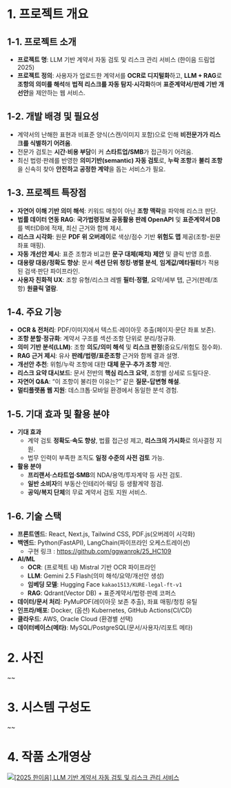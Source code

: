 # 1. 프로젝트 개요

## 1-1. 프로젝트 소개

* **프로젝트 명**: LLM 기반 계약서 자동 검토 및 리스크 관리 서비스 (한이음 드림업 2025)
* **프로젝트 정의**: 사용자가 업로드한 계약서를 **OCR로 디지털화**하고, **LLM + RAG**로 **조항의 의미를 해석**해 **법적 리스크를 자동 탐지·시각화**하며 **표준계약서/판례 기반 개선안**을 제안하는 웹 서비스.

## 1-2. 개발 배경 및 필요성

* 계약서의 난해한 표현과 비표준 양식(스캔/이미지 포함)으로 인해 **비전문가가 리스크를 식별하기 어려움**.
* 전문가 검토는 **시간·비용 부담**이 커 **스타트업/SMB**가 접근하기 어려움.
* 최신 법령·판례를 반영한 **의미기반(semantic) 자동 검토**로, **누락 조항**과 **불리 조항**을 신속히 찾아 **안전하고 공정한 계약**을 돕는 서비스가 필요.

## 1-3. 프로젝트 특장점

* **자연어 이해 기반 의미 해석**: 키워드 매칭이 아닌 **조항 맥락**을 파악해 리스크 판단.
* **법률 데이터 연동 RAG**: **국가법령정보 공동활용 판례 OpenAPI** 및 **표준계약서 DB**를 벡터DB에 적재, 최신 근거와 함께 제시.
* **리스크 시각화**: 원문 **PDF 위 오버레이**로 색상/점수 기반 **위험도 맵** 제공(조항-원문 좌표 매핑).
* **자동 개선안 제시**: 표준 조항과 비교한 **문구 대체(패치) 제안** 및 클릭 반영 흐름.
* **대용량 대응/정확도 향상**: 문서 **섹션 단위 청킹·병렬 분석**, **임계값/메타필터**가 적용된 검색·판단 파이프라인.
* **사용자 친화적 UX**: 조항 유형/리스크 레벨 **필터·정렬**, 요약/세부 탭, 근거(판례/조항) **원클릭 열람**.

## 1-4. 주요 기능

* **OCR & 전처리**: PDF/이미지에서 텍스트·레이아웃 추출(페이지·문단 좌표 보존).
* **조항 분할·정규화**: 계약서 구조를 섹션·조항 단위로 분리/정규화.
* **의미 기반 분석(LLM)**: 조항 **의도/의미 해석** 및 **리스크 판정**(중요도/위험도 점수화).
* **RAG 근거 제시**: 유사 **판례/법령/표준조항** 근거와 함께 결과 설명.
* **개선안 추천**: 위험/누락 조항에 대한 **대체 문구·추가 조항** 제안.
* **리스크 요약 대시보드**: 문서 전반의 **핵심 리스크 요약**, 조항별 상세로 드릴다운.
* **자연어 Q&A**: “이 조항이 불리한 이유는?” 같은 **질문-답변형 해설**.
* **멀티플랫폼 웹 지원**: 데스크톱·모바일 환경에서 동일한 분석 경험.

## 1-5. 기대 효과 및 활용 분야

* **기대 효과**
  * 계약 검토 **정확도·속도 향상**, 법률 접근성 제고, **리스크의 가시화**로 의사결정 지원.
  * 법무 인력이 부족한 조직도 **일정 수준의 사전 검토** 가능.
* **활용 분야**
  * **프리랜서·스타트업·SMB**의 NDA/용역/투자계약 등 사전 검토.
  * **일반 소비자**의 부동산·인테리어·웨딩 등 생활계약 점검.
  * **공익/복지 단체**의 무료 계약서 검토 지원 서비스.

## 1-6. 기술 스택

* **프론트엔드**: React, Next.js, Tailwind CSS, PDF.js(오버레이 시각화)
* **백엔드**: Python(FastAPI), LangChain(파이프라인 오케스트레이션) 
  * 구현 링크 : https://github.com/ggwanrok/25_HC109
* **AI/ML**
  * **OCR**: (프로젝트 내) Mistral 기반 OCR 파이프라인
  * **LLM**: Gemini 2.5 Flash(의미 해석/요약/개선안 생성)
  * **임베딩 모델**: Hugging Face `kakao1513/KURE-legal-ft-v1`
  * **RAG**: Qdrant(Vector DB) + 표준계약서/법령·판례 코퍼스
* **데이터/문서 처리**: PyMuPDF(레이아웃 보존 추출), 좌표 매핑/청킹 유틸
* **인프라/배포**: Docker, (옵션) Kubernetes, GitHub Actions(CI/CD)
* **클라우드**: AWS, Oracle Cloud (환경별 선택)
* **데이터베이스(메타)**: MySQL/PostgreSQL(문서/사용자/리포트 메타)

# 2. 사진
~~

# 3. 시스템 구성도
~~

# 4. 작품 소개영상
[![[2025 한이음] LLM 기반 계약서 자동 검토 및 리스크 관리 서비스](https://img.youtube.com/vi/Kng082ZPWgQ/maxresdefault.jpg)](https://www.youtube.com/watch?v=Kng082ZPWgQ)
